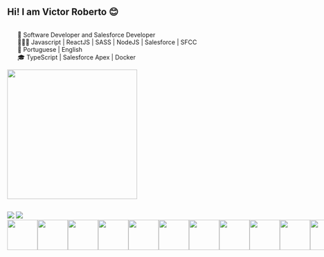 ## Hi! I am Victor Roberto 😊

<div style="display: inline-block"> 
   <div>
      <ul >
         <li style="list-style: none">💼 Software Developer and Salesforce Developer</li> 
         <li style="list-style: none">👨🏻‍💻 Javascript | ReactJS | SASS | NodeJS | Salesforce | SFCC</li> 
         <li style="list-style: none">💬 Portuguese | English</li>
         <li style="list-style: none">🎓  TypeScript | Salesforce Apex | Docker</li> 
      </ul>
     
   </div>
   <img height="300" src= "https://github.com/RobertoVictor7/RobertoVictor7/assets/78868541/c79a1f1e-adcd-4071-b246-aced6a0616c4"/>
</div>   

##

<div style="display: inline-block"> 
   <a href="https://github.com/RobertoVictor7"></a>
   <img height: "180em" src="https://github-readme-stats.vercel.app/api?username=RobertoVictor7&show_icons=true&theme=tokyonight&include_all_comits=true&count_private=true"/>
   <img height: "180em" src="https://github-readme-stats.vercel.app/api/top-langs/?username=RobertoVictor7&layout=compact&langs_count=16&theme=tokyonight"/>
</div>
  
<div style="display: inline-flex"><br>
   
  <img height="70" src="https://cdn.jsdelivr.net/gh/devicons/devicon/icons/salesforce/salesforce-original.svg" /> 
  <img height="70" src="https://cdn.jsdelivr.net/gh/devicons/devicon/icons/react/react-original.svg" />
  <img height="70" src="https://cdn.jsdelivr.net/gh/devicons/devicon/icons/vscode/vscode-original.svg" />
  <img height="70" src="https://cdn.jsdelivr.net/gh/devicons/devicon/icons/webpack/webpack-original.svg" />
  <img height="70" src="https://cdn.jsdelivr.net/gh/devicons/devicon/icons/typescript/typescript-original.svg" />
  <img height="70" src="https://cdn.jsdelivr.net/gh/devicons/devicon/icons/jquery/jquery-original.svg" />
  <img height="70" src="https://cdn.jsdelivr.net/gh/devicons/devicon/icons/css3/css3-original.svg" />    
  <img height="70" src="https://cdn.jsdelivr.net/gh/devicons/devicon/icons/git/git-original.svg" />
  <img height="70" src="https://cdn.jsdelivr.net/gh/devicons/devicon/icons/html5/html5-original.svg" />
  <img height="70" src="https://cdn.jsdelivr.net/gh/devicons/devicon/icons/bootstrap/bootstrap-original.svg" />
  <img height="70" src="https://cdn.jsdelivr.net/gh/devicons/devicon/icons/javascript/javascript-original.svg" />
  <img height="70" src="https://cdn.jsdelivr.net/gh/devicons/devicon/icons/sass/sass-original.svg" />       
  <img height="70" src="https://cdn.jsdelivr.net/gh/devicons/devicon/icons/nodejs/nodejs-original.svg" />
  <img height="70" src="https://cdn.jsdelivr.net/gh/devicons/devicon/icons/nextjs/nextjs-original.svg" /> 
  <img height="70" src="https://cdn.jsdelivr.net/gh/devicons/devicon/icons/express/express-original-wordmark.svg" />
          
</div>


